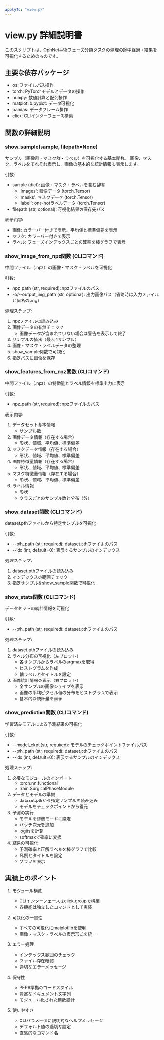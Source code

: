 ```yaml
---
applyTo: "view.py"
---
```


# view.py 詳細説明書

このスクリプトは、OphNet手術フェーズ分類タスクの処理の途中経過・結果を可視化するためのものです。

## 主要な依存パッケージ

- os: ファイルパス操作
- torch: PyTorchモデルとデータの操作
- numpy: 数値計算と配列操作
- matplotlib.pyplot: データ可視化
- pandas: データフレーム操作
- click: CLIインターフェース構築

## 関数の詳細説明

### show_sample(sample, filepath=None)
サンプル（画像群・マスク群・ラベル）を可視化する基本関数。
画像、マスク、ラベルをそれぞれ表示し、画像の基本的な統計情報も表示します。

引数:
- sample (dict): 画像・マスク・ラベルを含む辞書
  - 'images': 画像データ (torch.Tensor)
  - 'masks': マスクデータ (torch.Tensor)
  - 'label': one-hotラベルデータ (torch.Tensor)
- filepath (str, optional): 可視化結果の保存先パス

表示内容:
- 画像: カラーバー付きで表示、平均値と標準偏差を表示
- マスク: カラーバー付きで表示
- ラベル: フェーズインデックスごとの確率を棒グラフで表示


### show_image_from_npz関数 (CLIコマンド)
中間ファイル（.npz）の画像・マスク・ラベルを可視化

引数:
- npz_path (str, required): npzファイルのパス
- -o/--output_img_path (str, optional): 出力画像パス（省略時は入力ファイルと同名のpng）

処理ステップ:
1. npzファイルの読み込み
2. 画像データの有無チェック
   - 画像データが含まれていない場合は警告を表示して終了
3. サンプルの抽出（最大4サンプル）
4. 画像・マスク・ラベルデータの整理
5. show_sample関数で可視化
6. 指定パスに画像を保存

### show_features_from_npz関数 (CLIコマンド)
中間ファイル（.npz）の特徴量とラベル情報を標準出力に表示

引数:
- npz_path (str, required): npzファイルのパス

表示内容:
1. データセット基本情報
   - サンプル数
2. 画像データ情報（存在する場合）
   - 形状、値域、平均値、標準偏差
3. マスクデータ情報（存在する場合）
   - 形状、値域、平均値、標準偏差
4. 画像特徴量情報（存在する場合）
   - 形状、値域、平均値、標準偏差
5. マスク特徴量情報（存在する場合）
   - 形状、値域、平均値、標準偏差
6. ラベル情報
   - 形状
   - クラスごとのサンプル数と分布（%）

### show_dataset関数 (CLIコマンド)
dataset.pthファイルから特定サンプルを可視化

引数:
- --pth_path (str, required): dataset.pthファイルのパス
- --idx (int, default=0): 表示するサンプルのインデックス

処理ステップ:
1. dataset.pthファイルの読み込み
2. インデックスの範囲チェック
3. 指定サンプルをshow_sample関数で可視化

### show_stats関数 (CLIコマンド)
データセットの統計情報を可視化

引数:
- --pth_path (str, required): dataset.pthファイルのパス

処理ステップ:
1. dataset.pthファイルの読み込み
2. ラベル分布の可視化（左プロット）
   - 各サンプルからラベルのargmaxを取得
   - ヒストグラムを作成
   - 軸ラベルとタイトルを設定
3. 画像統計情報の表示（右プロット）
   - 全サンプルの画像シェイプを表示
   - 画像の平均ピクセル値の分布をヒストグラムで表示
   - 基本的な統計量を表示

### show_prediction関数 (CLIコマンド)
学習済みモデルによる予測結果の可視化

引数:
- --model_ckpt (str, required): モデルのチェックポイントファイルパス
- --pth_path (str, required): dataset.pthファイルのパス
- --idx (int, default=0): 表示するサンプルのインデックス

処理ステップ:
1. 必要なモジュールのインポート
   - torch.nn.functional
   - train.SurgicalPhaseModule
2. データとモデルの準備
   - dataset.pthから指定サンプルを読み込み
   - モデルをチェックポイントから復元
3. 予測の実行
   - モデルを評価モードに設定
   - バッチ次元を追加
   - logitsを計算
   - softmaxで確率に変換
4. 結果の可視化
   - 予測確率と正解ラベルを棒グラフで比較
   - 凡例とタイトルを設定
   - グラフを表示

## 実装上のポイント

1. モジュール構成
   - CLIインターフェースはclick.groupで構築
   - 各機能は独立したコマンドとして実装

2. 可視化の一貫性
   - すべての可視化にmatplotlibを使用
   - 画像・マスク・ラベルの表示形式を統一

3. エラー処理
   - インデックス範囲のチェック
   - ファイル存在確認
   - 適切なエラーメッセージ

4. 保守性
   - PEP8準拠のコードスタイル
   - 豊富なドキュメント文字列
   - モジュール化された関数設計

5. 使いやすさ
   - CLIパラメータに説明的なヘルプメッセージ
   - デフォルト値の適切な設定
   - 直感的なコマンド名
